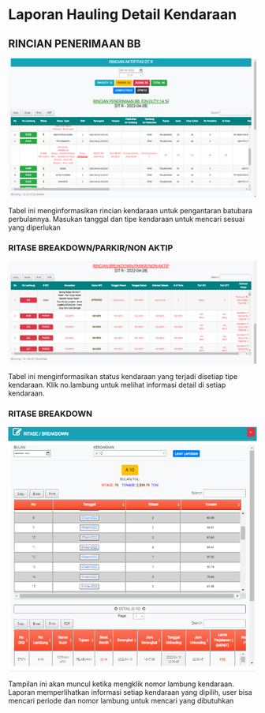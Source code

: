 # Laporan Hauling Detail Kendaraan

## RINCIAN PENERIMAAN BB

![](../.gitbook/assets/rincian-penerimaan-bb.PNG)

Tabel ini menginformasikan rincian kendaraan untuk pengantaran batubara perbulannya. Masukan tanggal dan tipe kendaraan untuk mencari sesuai yang diperlukan

### RITASE BREAKDOWN/PARKIR/NON AKTIP

![](../.gitbook/assets/rincian-breakdown.PNG)

Tabel ini menginformasikan status kendaraan yang terjadi disetiap tipe kendaraan. Klik no.lambung untuk melihat informasi detail di setiap kendaraan.

### RITASE BREAKDOWN

![](../.gitbook/assets/ritase-breakdown.PNG)

Tampilan ini akan muncul ketika mengklik nomor lambung kendaraan. Laporan memperlihatkan informasi setiap kendaraan yang dipilih, user bisa mencari periode dan nomor lambung untuk mencari yang dibutuhkan
